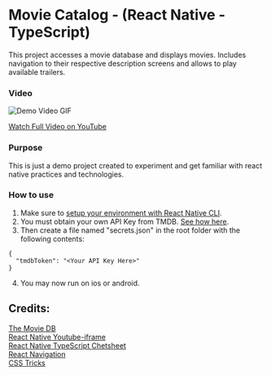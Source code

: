 # Movie Catalog - (React Native - TypeScript)
This project accesses a movie database and displays movies. Includes navigation to their respective description 
screens and allows to play available trailers.

### Video
![Demo Video GIF](https://user-images.githubusercontent.com/61026996/158941252-d96504bd-ed78-4dc5-9902-6e85d29a9a33.gif)

[Watch Full Video on YouTube](https://www.youtube.com/watch?v=amdlE7A8FWM&ab_channel=DoItDeveloper)

### Purpose 
This is just a demo project created to experiment and get familiar with react native practices and technologies.

### How to use
1. Make sure to [setup your environment with React Native CLI](https://reactnative.dev/docs/environment-setup).
2. You must obtain your own API Key from TMDB. [See how here](https://developers.themoviedb.org/3/getting-started/introduction).  
3. Then create a file named "secrets.json" in the root folder with the following contents:
```
{
  "tmdbToken": "<Your API Key Here>"
}
```
4. You may now run on ios or android.
## Credits:
[The Movie DB](https://www.themoviedb.org/)  
[React Native Youtube-iframe](https://lonelycpp.github.io/react-native-youtube-iframe/)  
[React Native TypeScript Chetsheet](https://react-typescript-cheatsheet.netlify.app/)  
[React Navigation](https://reactnavigation.org/)  
[CSS Tricks](https://css-tricks.com/)  
